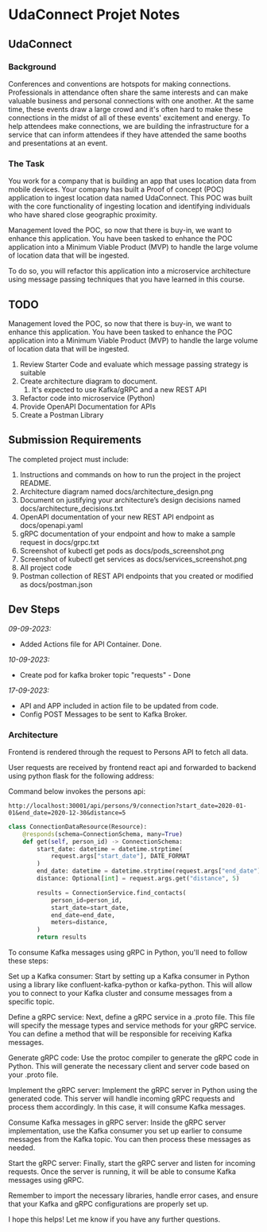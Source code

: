 
# UdaConnect Projet Notes

## UdaConnect
### Background
Conferences and conventions are hotspots for making connections. Professionals in attendance often share the same interests and can make valuable business and personal connections with one another. At the same time, these events draw a large crowd and it's often hard to make these connections in the midst of all of these events' excitement and energy. To help attendees make connections, we are building the infrastructure for a service that can inform attendees if they have attended the same booths and presentations at an event.

### The Task
You work for a company that is building an app that uses location data from mobile devices. Your company has built a Proof of concept (POC) application to ingest location data named UdaConnect. This POC was built with the core functionality of ingesting location and identifying individuals who have shared close geographic proximity.

Management loved the POC, so now that there is buy-in, we want to enhance this application. You have been tasked to enhance the POC application into a Minimum Viable Product (MVP) to handle the large volume of location data that will be ingested.

To do so, you will refactor this application into a microservice architecture using message passing techniques that you have learned in this course.

## TODO

Management loved the POC, so now that there is buy-in, we want to enhance this application. You have been tasked to enhance the POC application into a Minimum Viable Product (MVP) to handle the large volume of location data that will be ingested.

1. Review Starter Code and evaluate which message passing strategy is suitable
2. Create architecture diagram to document.
   1. It's expected to use Kafka/gRPC and a new REST API
3. Refactor code into microservice (Python)
4. Provide OpenAPI Documentation for APIs
5. Create a Postman Library

## Submission Requirements
The completed project must include:

1. Instructions and commands on how to run the project in the project README.
2. Architecture diagram named docs/architecture_design.png
3. Document on justifying your architecture’s design decisions named docs/architecture_decisions.txt
4. OpenAPI documentation of your new REST API endpoint as docs/openapi.yaml
5. gRPC documentation of your endpoint and how to make a sample request in docs/grpc.txt
6. Screenshot of kubectl get pods as docs/pods_screenshot.png
7. Screenshot of kubectl get services as docs/services_screenshot.png
8. All project code
9. Postman collection of REST API endpoints that you created or modified as docs/postman.json

## Dev Steps

*09-09-2023:*
   * Added Actions file for API Container. Done.

*10-09-2023:*
* Create pod for kafka broker topic "requests" - Done

*17-09-2023:*
* API and APP included in action file to be updated from code.
* Config POST Messages to be sent to Kafka Broker.

### Architecture

Frontend is rendered through the request to Persons API to fetch all data.

User requests are received by frontend react api and forwarded to backend using python flask for the following address:

Command below invokes the persons api:
```
http://localhost:30001/api/persons/9/connection?start_date=2020-01-01&end_date=2020-12-30&distance=5
```

```python
class ConnectionDataResource(Resource):
    @responds(schema=ConnectionSchema, many=True)
    def get(self, person_id) -> ConnectionSchema:
        start_date: datetime = datetime.strptime(
            request.args["start_date"], DATE_FORMAT
        )
        end_date: datetime = datetime.strptime(request.args["end_date"], DATE_FORMAT)
        distance: Optional[int] = request.args.get("distance", 5)

        results = ConnectionService.find_contacts(
            person_id=person_id,
            start_date=start_date,
            end_date=end_date,
            meters=distance,
        )
        return results
```

To consume Kafka messages using gRPC in Python, you'll need to follow these steps:

Set up a Kafka consumer: Start by setting up a Kafka consumer in Python using a library like confluent-kafka-python or kafka-python. This will allow you to connect to your Kafka cluster and consume messages from a specific topic.

Define a gRPC service: Next, define a gRPC service in a .proto file. This file will specify the message types and service methods for your gRPC service. You can define a method that will be responsible for receiving Kafka messages.

Generate gRPC code: Use the protoc compiler to generate the gRPC code in Python. This will generate the necessary client and server code based on your .proto file.

Implement the gRPC server: Implement the gRPC server in Python using the generated code. This server will handle incoming gRPC requests and process them accordingly. In this case, it will consume Kafka messages.

Consume Kafka messages in gRPC server: Inside the gRPC server implementation, use the Kafka consumer you set up earlier to consume messages from the Kafka topic. You can then process these messages as needed.

Start the gRPC server: Finally, start the gRPC server and listen for incoming requests. Once the server is running, it will be able to consume Kafka messages using gRPC.

Remember to import the necessary libraries, handle error cases, and ensure that your Kafka and gRPC configurations are properly set up.

I hope this helps! Let me know if you have any further questions.

